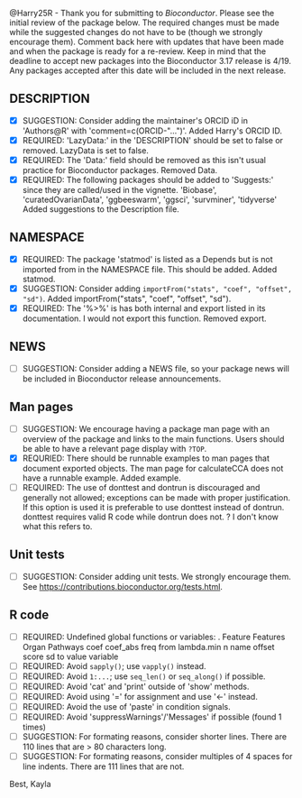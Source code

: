 @Harry25R - Thank you for submitting to _Bioconductor_. Please see the initial review of
the package below. The required changes must be made while the suggested
changes do not have to be (though we strongly encourage them). Comment back
here with updates that have been made and when the package is ready for a
re-review.
Keep in mind that the deadline to accept new packages into the Bioconductor 3.17
release is 4/19. Any packages accepted after this date will be included in the
next release.

## DESCRIPTION

- [x] SUGGESTION: Consider adding the maintainer's ORCID iD in 'Authors@R' with
  'comment=c(ORCID-"...")'.
Added Harry's ORCID ID.
- [x] REQUIRED: 'LazyData:' in the 'DESCRIPTION' should be set to false or 
removed.
LazyData is set to false.
- [x] REQUIRED: The 'Data:' field should be removed as this isn't usual practice
  for Bioconductor packages.
Removed Data.
- [x] REQUIRED: The following packages should be added to 'Suggests:' since they
  are called/used in the vignette.
	'Biobase', 'curatedOvarianData', 'ggbeeswarm', 'ggsci', 'survminer',
        'tidyverse'
Added suggestions to the Description file.

## NAMESPACE

- [x] REQUIRED: The package 'statmod' is listed as a Depends but is not imported
  from in the NAMESPACE file. This should be added.
Added statmod.
- [x] SUGGESTION: Consider adding `importFrom("stats", "coef", "offset", "sd")`.
Added importFrom("stats", "coef", "offset", "sd").
- [x] REQUIRED: The '%>%' is has both internal and export listed in its
  documentation. I would not export this function.
Removed export.

## NEWS

- [ ] SUGGESTION: Consider adding a NEWS file, so your package news will be 
included in Bioconductor release announcements.

## Man pages

- [ ] SUGGESTION: We encourage having a package man page with an overview of the
  package and links to the main functions. Users should be able to have a
relevant page display with `?TOP`.
- [x] REQURIED: There should be runnable examples to man pages that document
  exported objects. The man page for calculateCCA does not have a runnable
example.
Added example.
- [ ] REQUIRED: The use of donttest and dontrun is discouraged and generally not
  allowed; exceptions can be made with proper justification. If this option is
used it is preferable to use donttest instead of dontrun. donttest requires
valid R code while dontrun does not.
? I don't know what this refers to.

## Unit tests

- [ ] SUGGESTION: Consider adding unit tests. We strongly encourage them. See
  https://contributions.bioconductor.org/tests.html.

## R code

- [ ] REQUIRED: Undefined global functions or variables:
        . Feature Features Organ Pathways coef coef_abs freq from lambda.min n
        name offset score sd to value variable
- [ ] REQUIRED: Avoid `sapply()`; use `vapply()` instead.
- [ ] REQUIRED: Avoid `1:...`; use `seq_len()` or `seq_along()` if possible.
- [ ] REQUIRED: Avoid 'cat' and 'print' outside of 'show' methods.
- [ ] REQUIRED: Avoid using '=' for assignment and use '<-' instead.
- [ ] REQUIRED: Avoid the use of 'paste' in condition signals.
- [ ] REQUIRED: Avoid 'suppressWarnings'/'Messages' if possible (found 1 times)
- [ ] SUGGESTION: For formating reasons, consider shorter lines. There are 110 
lines that are > 80 characters long.
- [ ] SUGGESTION: For formating reasons, consider multiples of 4 spaces for line
 indents. There are 111 lines that are not.

Best,
Kayla

